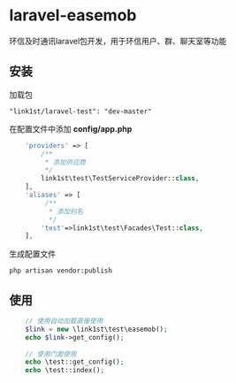 # laravel-easemob
环信及时通讯laravel包开发，用于环信用户、群、聊天室等功能

## 安装
加载包

`"link1st/laravel-test": "dev-master"`

在配置文件中添加 **config/app.php**

```php
    'providers' => [
        /**
         * 添加供应商
         */
        link1st\test\TestServiceProvider::class,
    ],
    'aliases' => [
         /**
          * 添加别名
          */
        'test'=>link1st\test\Facades\Test::class,
    ],
```

生成配置文件

`php artisan vendor:publish`

## 使用
```php
    // 使用自动加载直接使用
    $link = new \link1st\test\easemob();
    echo $link->get_config();
    
    // 使用门面使用
    echo \test::get_config(); 
    echo \test::index();
```
